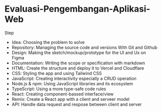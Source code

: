 # Evaluasi-Pengembangan-Aplikasi-Web 
Step

- Idea: Choosing the problem to solve
- Repository: Managing the source code and versions With Git and Github
- Design: Making the sketch/mockup/prototype for the UI and Ux on Figma
- Documentation: Writing the scope or specification with markdown
- HTML: Create the structure and deploy it to Vercel and Cloudflare
- CSS: Styling the app and  using Tailwind CSS
- JavaScript: Creating interactivity especially a CRUD operation
- Node.js & npm: Using JavaScript libraries and its ecosystem
- TypeScript: Using a more type-safe code rules
- React: Creating component-bassed interface/view
- Remix: Create a React app with a client and serveer model
- API: Handle data request and respose between client and server
